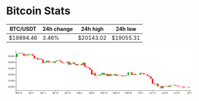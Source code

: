 # Bitcoin Stats

BTC/USDT|24h change|24h high|24h low|
|---|---|---|---|
|$19894.46|3.46%|$20143.02|$19055.31|

<img src="./chart.svg">
